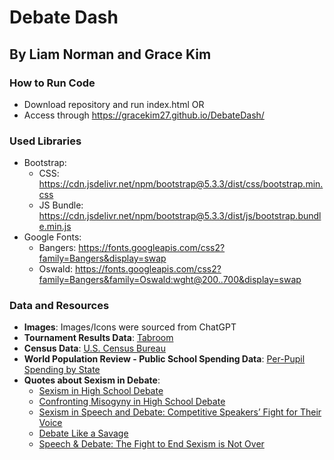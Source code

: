 # Debate Dash
## By Liam Norman and Grace Kim
### How to Run Code
* Download repository and run index.html
OR
* Access through https://gracekim27.github.io/DebateDash/ 

### Used Libraries
* Bootstrap:
  * CSS: https://cdn.jsdelivr.net/npm/bootstrap@5.3.3/dist/css/bootstrap.min.css
  * JS Bundle: https://cdn.jsdelivr.net/npm/bootstrap@5.3.3/dist/js/bootstrap.bundle.min.js
* Google Fonts:
  * Bangers: https://fonts.googleapis.com/css2?family=Bangers&display=swap
  * Oswald: https://fonts.googleapis.com/css2?family=Bangers&family=Oswald:wght@200..700&display=swap


### Data and Resources
- **Images**: Images/Icons were sourced from ChatGPT
- **Tournament Results Data**: [Tabroom](https://www.tabroom.com/index/index.mhtml)
- **Census Data**: [U.S. Census Bureau](https://data.census.gov/)
- **World Population Review - Public School Spending Data**: [Per-Pupil Spending by State](https://worldpopulationreview.com/state-rankings/per-pupil-spending-by-state)
- **Quotes about Sexism in Debate**:
  - [Sexism in High School Debate](https://www.kalw.org/show/crosscurrents/2020-02-10/sexism-in-high-school-debate)
  - [Confronting Misogyny in High School Debate](https://theblackandwhite.net/79033/opinion/confronting-misogyny-in-high-school-debate/)
  - [Sexism in Speech and Debate: Competitive Speakers’ Fight for Their Voice](https://pwestpathfinder.com/2019/09/11/sexism-in-speech-and-debate-competitive-speakers-fight-for-their-voice/)
  - [Debate Like a Savage](https://cmagazine.org/2021/11/02/debate-like-a-savage/)
  - [Speech & Debate: The Fight to End Sexism is Not Over](https://lahstalon.org/speech-debate-the-fight-to-end-sexism-is-not-over/)
